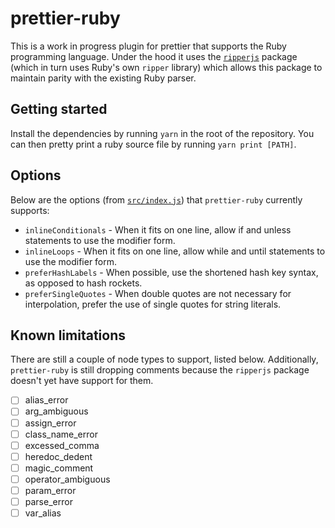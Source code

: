 # prettier-ruby

This is a work in progress plugin for prettier that supports the Ruby programming language. Under the hood it uses the [`ripperjs`](https://github.com/kddeisz/ripperjs) package (which in turn uses Ruby's own `ripper` library) which allows this package to maintain parity with the existing Ruby parser.

## Getting started

Install the dependencies by running `yarn` in the root of the repository. You can then pretty print a ruby source file by running `yarn print [PATH]`.

## Options

Below are the options (from [`src/index.js`](src/index.js)) that `prettier-ruby` currently supports:

* `inlineConditionals` - When it fits on one line, allow if and unless statements to use the modifier form.
* `inlineLoops` - When it fits on one line, allow while and until statements to use the modifier form.
* `preferHashLabels` - When possible, use the shortened hash key syntax, as opposed to hash rockets.
* `preferSingleQuotes` - When double quotes are not necessary for interpolation, prefer the use of single quotes for string literals.

## Known limitations

There are still a couple of node types to support, listed below. Additionally, `prettier-ruby` is still dropping comments because the `ripperjs` package doesn't yet have support for them.

- [ ] alias_error
- [ ] arg_ambiguous
- [ ] assign_error
- [ ] class_name_error
- [ ] excessed_comma
- [ ] heredoc_dedent
- [ ] magic_comment
- [ ] operator_ambiguous
- [ ] param_error
- [ ] parse_error
- [ ] var_alias
